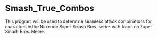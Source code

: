 # Smash_True_Combos
This program will be used to determine seamless attack combinations for characters in the Nintendo Super Smash Bros. series with focus on Super Smash Bros. Melee.
